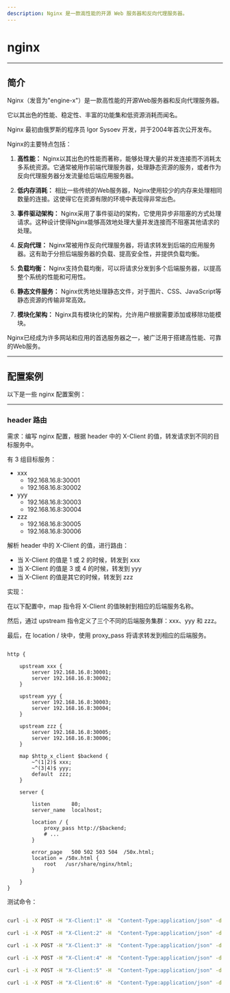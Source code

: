 ```yaml
---
description: Nginx 是一款高性能的开源 Web 服务器和反向代理服务器。
---
```


# nginx

---

## 简介

Nginx（发音为"engine-x"）是一款高性能的开源Web服务器和反向代理服务器。

它以其出色的性能、稳定性、丰富的功能集和低资源消耗而闻名。

Nginx 最初由俄罗斯的程序员 Igor Sysoev 开发，并于2004年首次公开发布。

Nginx的主要特点包括：

1. **高性能：** Nginx以其出色的性能而著称，能够处理大量的并发连接而不消耗太多系统资源。它通常被用作前端代理服务器，处理静态资源的服务，或者作为反向代理服务器分发流量给后端应用服务器。

2. **低内存消耗：** 相比一些传统的Web服务器，Nginx使用较少的内存来处理相同数量的连接。这使得它在资源有限的环境中表现得非常出色。

3. **事件驱动架构：** Nginx采用了事件驱动的架构，它使用异步非阻塞的方式处理请求。这种设计使得Nginx能够高效地处理大量并发连接而不阻塞其他请求的处理。

4. **反向代理：** Nginx常被用作反向代理服务器，将请求转发到后端的应用服务器。这有助于分担后端服务器的负载、提高安全性，并提供负载均衡。

5. **负载均衡：** Nginx支持负载均衡，可以将请求分发到多个后端服务器，以提高整个系统的性能和可用性。

6. **静态文件服务：** Nginx优秀地处理静态文件，对于图片、CSS、JavaScript等静态资源的传输非常高效。

7. **模块化架构：** Nginx具有模块化的架构，允许用户根据需要添加或移除功能模块。

Nginx已经成为许多网站和应用的首选服务器之一，被广泛用于搭建高性能、可靠的Web服务。

---

## 配置案例

以下是一些 nginx 配置案例：

---

### header 路由

需求：编写 nginx 配置，根据 header 中的 X-Client 的值，转发请求到不同的目标服务中。

有 3 组目标服务：

- xxx
    - 192.168.16.8:30001
    - 192.168.16.8:30002
- yyy
    - 192.168.16.8:30003
    - 192.168.16.8:30004
- zzz
    - 192.168.16.8:30005
    - 192.168.16.8:30006

解析 header 中的 X-Client 的值，进行路由：

- 当 X-Client 的值是 1 或 2 的时候，转发到 xxx
- 当 X-Client 的值是 3 或 4 的时候，转发到 yyy
- 当 X-Client 的值是其它的时候，转发到 zzz

实现：

在以下配置中，map 指令将 X-Client 的值映射到相应的后端服务名称。

然后，通过 upstream 指令定义了三个不同的后端服务集群：xxx、yyy 和 zzz。

最后，在 location / 块中，使用 proxy_pass 将请求转发到相应的后端服务。

```nginx

http {

    upstream xxx {
        server 192.168.16.8:30001;
        server 192.168.16.8:30002;
    }

    upstream yyy {
        server 192.168.16.8:30003;
        server 192.168.16.8:30004;
    }

    upstream zzz {
        server 192.168.16.8:30005;
        server 192.168.16.8:30006;
    }

    map $http_x_client $backend {
        ~^(1|2)$ xxx;
        ~^(3|4)$ yyy;
        default  zzz;
    }

    server {

        listen       80;
        server_name  localhost;

        location / {
            proxy_pass http://$backend;
            # ...
        }

        error_page   500 502 503 504  /50x.html;
        location = /50x.html {
            root   /usr/share/nginx/html;
        }

    }
}

```

测试命令：

```bash

curl -i -X POST -H "X-Client:1" -H  "Content-Type:application/json" -d '{"param":{"name":"xxx"}}' http://192.168.16.8:30001/demo/api/demo

curl -i -X POST -H "X-Client:2" -H  "Content-Type:application/json" -d '{"param":{"name":"xxx"}}' http://192.168.16.8:30002/demo/api/demo

curl -i -X POST -H "X-Client:3" -H  "Content-Type:application/json" -d '{"param":{"name":"xxx"}}' http://192.168.16.8:30003/demo/api/demo

curl -i -X POST -H "X-Client:4" -H  "Content-Type:application/json" -d '{"param":{"name":"xxx"}}' http://192.168.16.8:30004/demo/api/demo

curl -i -X POST -H "X-Client:5" -H  "Content-Type:application/json" -d '{"param":{"name":"xxx"}}' http://192.168.16.8:30005/demo/api/demo

curl -i -X POST -H "X-Client:6" -H  "Content-Type:application/json" -d '{"param":{"name":"xxx"}}' http://192.168.16.8:30006/demo/api/demo

```

